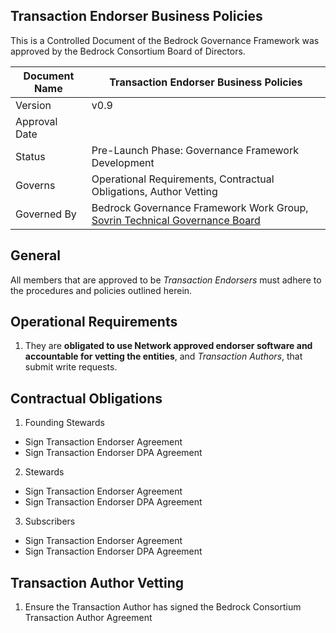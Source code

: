 
## Transaction Endorser Business Policies

This is a Controlled Document of the Bedrock Governance Framework was approved by the Bedrock Consortium Board of Directors.

| Document Name | Transaction Endorser Business Policies |
| --- | --- |
| Version | v0.9 |
| Approval Date | |
| Status | Pre-Launch Phase: Governance Framework Development |
| Governs |Operational Requirements, Contractual Obligations, Author Vetting |
| Governed By | Bedrock Governance Framework Work Group, [Sovrin Technical Governance Board](https://sovrin.org/wp-content/uploads/Sovrin-Technical-Governance-Board-Charter-V4.pdf) |

## General
All members that are approved to be *Transaction Endorsers* must adhere to the procedures and policies outlined herein.

## Operational Requirements
1. They are **obligated to use Network approved endorser software and accountable for vetting the entities**, and *Transaction Authors*, that submit write requests.

## Contractual Obligations
1. Founding Stewards
  * Sign Transaction Endorser Agreement
  * Sign Transaction Endorser DPA Agreement
2. Stewards
  * Sign Transaction Endorser Agreement
  * Sign Transaction Endorser DPA Agreement
3. Subscribers
  * Sign Transaction Endorser Agreement
  * Sign Transaction Endorser DPA Agreement

## Transaction Author Vetting
1. Ensure the Transaction Author has signed the Bedrock Consortium Transaction Author Agreement
